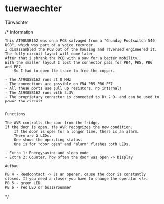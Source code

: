 # tuerwaechter
Türwächter

/*	Information

	This AT90USB162 was on a PCB salvaged from a "Grundig Footswitch 540 USB", which was part of a voice recorder.
 	I disassambled the PCB out of the housing and reversed engineered it.
 	The fully circuit layout will come later.
  	After that i shrank the PCB with a saw for a better mobility.
   	With the smaller layout I lost the connector pads for PB4, PB5, PB6 and PB7.
    	So I had to open the trace to free the copper.

	- The AT90USB162 runs at 8 MHz
	- The connections are possible on PB4 PB5 PB6 PB7
	- All these ports use pull up resistors, no internal!
	- The At90USB162 runs with 3.3V
	- The proprietary connector is connected to D+ & D- and can be used to power the circuit


	Functions

	The AVR controlls the door from the fridge.
	If the door is open, the AVR recognizes the new condition.
    	If the door is open for a longer time, there is an alarm.
     	There are 2 LEDs.
      	One shows the operating status.
       	One is for "door open" and "alarm" flashes both LEDs.

 	- Extra 1: Energysaving and sleep mode
	- Extra 2: Counter, how often the door was open -> Display

	Aufbau
 
	PB 4 - Reedcontact -> Is an opener, cause the door is constantly closed. If you need a closer you have to change the operator <!>.
	PB 5 - green LED
	PB 6 - red LED or buzzerSummer
	
*/
